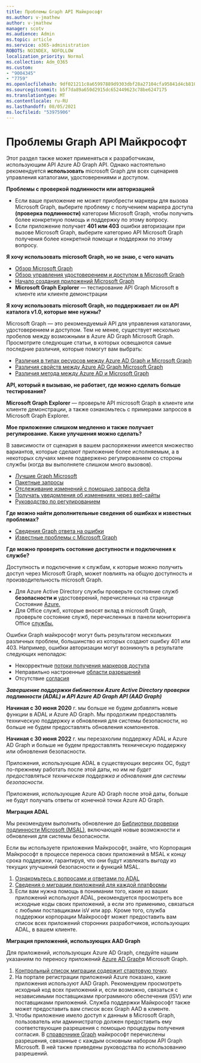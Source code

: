 ```yaml
---
title: Проблемы Graph API Майкрософт
ms.author: v-jmathew
author: v-jmathew
manager: scotv
ms.audience: Admin
ms.topic: article
ms.service: o365-administration
ROBOTS: NOINDEX, NOFOLLOW
localization_priority: Normal
ms.collection: Adm_O365
ms.custom:
- "9004345"
- "7759"
ms.openlocfilehash: 9df021211c8a65997889d9303dbf28a27104cfa95841d4cb810427c652ba0784
ms.sourcegitcommit: b5f7da89a650d2915dc652449623c78be6247175
ms.translationtype: MT
ms.contentlocale: ru-RU
ms.lasthandoff: 08/05/2021
ms.locfileid: "53975906"
---
```

# <a name="microsoft-graph-api-issues"></a>Проблемы Graph API Майкрософт

Этот раздел также может применяться к разработчикам, использующим API Azure AD Graph API. Однако настоятельно рекомендуется **использовать** microsoft Graph для всех сценариев управления каталогами, удостоверениями и доступом.

**Проблемы с проверкой подлинности или авторизацией**

- Если ваше  приложение не может приобрести маркеры для вызова Microsoft Graph, выберите проблему с получением маркера доступа **(проверка подлинности)** категории Microsoft Graph, чтобы получить более конкретную помощь и поддержку по этому вопросу.
- Если приложение получает **401 или 403** ошибки авторизации при вызове  Microsoft Graph, выберите категорию API Microsoft Graph получения более конкретной помощи и поддержки по этому вопросу.

**Я хочу использовать microsoft Graph, но не знаю, с чего начать**

- [Обзор Microsoft Graph](https://docs.microsoft.com/graph/overview)
- [Обзор управления удостоверением и доступом в Microsoft Graph](https://docs.microsoft.com/graph/azuread-identity-access-management-concept-overview)
- [Начало создания приложений Microsoft Graph](https://docs.microsoft.com/graph/)
- **Microsoft Graph Explorer** — тестирование API Graph Microsoft в клиенте или клиенте демонстрации

**Я хочу использовать microsoft Graph, но поддерживает ли он API каталога v1.0, которые мне нужны?**

Microsoft Graph — это рекомендуемый API для управления каталогами, удостоверением и доступом. Тем не менее, существует несколько пробелов между возможными в Azure AD Graph Microsoft Graph. Просмотрите следующие статьи, в которых освещаются самые последние различия, которые помогут вам выбрать:

- [Различия в типах ресурсов между Azure AD Graph и Microsoft Graph](https://docs.microsoft.com/graph/migrate-azure-ad-graph-resource-differences)
- [Различия свойств между Azure AD Graph Microsoft Graph](https://docs.microsoft.com/graph/migrate-azure-ad-graph-property-differences)
- [Различия метода между Azure AD и Microsoft Graph](https://docs.microsoft.com/graph/migrate-azure-ad-graph-method-differences)

**API, который я вызываю, не работает, где можно сделать больше тестирования?**

**Microsoft Graph Explorer** — проверьте API microsoft Graph в клиенте или клиенте  демонстрации, а также ознакомьтесь с примерами запросов в Microsoft Graph Explorer.

**Мое приложение слишком медленно и также получает регулирование. Какие улучшения можно сделать?**

В зависимости от сценария в вашем распоряжении имеется множество вариантов, которые сделают приложение более исполняемым, а в некоторых случаях менее подвержено регулированием со стороны службы (когда вы выполняете слишком много вызовов).

- [Лучшие Graph Microsoft](https://docs.microsoft.com/graph/best-practices-concept)
- [Пакетные запросы](https://docs.microsoft.com/graph/json-batching)
- [Отслеживание изменений с помощью запроса delta](https://docs.microsoft.com/graph/delta-query-overview)
- [Получать уведомления об изменениях через веб-сайты](https://docs.microsoft.com/graph/webhooks)
- [Руководство по регулированием](https://docs.microsoft.com/graph/throttling)

**Где можно найти дополнительные сведения об ошибках и известных проблемах?**

- [Сведения Graph ответа на ошибки](https://docs.microsoft.com/graph/errors)
- [Известные проблемы с Microsoft Graph](https://docs.microsoft.com/graph/known-issues)

**Где можно проверить состояние доступности и подключения к службе?**

Доступность и подключение к службам, к которые можно получить доступ через Microsoft Graph, может повлиять на общую доступность и производительность microsoft Graph.

- Для Azure Active Directory службы проверьте состояние служб **безопасности и** удостоверений, перечисленных на странице Состояние [Azure.](https://azure.microsoft.com/status/)
- Для Office служб, которые вносят вклад в microsoft Graph, проверьте состояние служб, перечисленных в панели мониторинга Office [службы.](https://portal.office.com/adminportal/home#/servicehealth)

Ошибки Graph майкрософт могут быть результатом нескольких различных проблем, большинство из которых создают ошибку 401 или 403. Например, ошибки авторизации могут возникнуть в результате следующих неполадок:

- Некорректные [потоки получения маркеров доступа](https://docs.microsoft.com/azure/active-directory/develop/active-directory-authentication-scenarios)
- Неправильно настроенные [области разрешений](https://docs.microsoft.com/azure/active-directory/develop/active-directory-v2-scopes)
- Отсутствие [согласия](https://docs.microsoft.com/azure/active-directory/develop/active-directory-devhowto-multi-tenant-overview#understanding-user-and-admin-consent)

***Завершение поддержки библиотеки Azure Active Directory проверки подлинности (ADAL) и API Azure AD Graph API (AAD Graph)***

**Начиная с 30 июня 2020** г. мы больше не будем добавлять новые функции в ADAL и Azure AD Graph. Мы продолжим предоставлять техническую поддержку и обновления для системы безопасности, но больше не будем предоставлять обновления компонентов.

**Начиная с 30 июня 2022** г. мы перезахолим поддержку ADAL и Azure AD Graph и больше не будем предоставлять техническую поддержку или обновления безопасности.

Приложения, использующие ADAL в существующих версиях ОС, будут по-прежнему работать после этой даты, но им *не будет предоставляться техническая поддержка и обновления для системы безопасности*.

Приложения, использующие Azure AD Graph после этой даты, больше не будут получать ответы от конечной точки Azure AD Graph.

**Миграция ADAL**

Мы рекомендуем выполнить обновление до [Библиотеки проверки подлинности Microsoft (MSAL)](https://docs.microsoft.com/azure/active-directory/develop/v2-overview), включающей новые возможности и обновления для системы безопасности.

Если вы используете приложения Майкрософт, знайте, что Корпорация Майкрософт в процессе переноса своих приложений в MSAL к концу срока поддержки, гарантируя, что они будут извлекать выгоду из текущих улучшений безопасности и функций MSAL.

1. [Ознакомьтесь с вопросами и ответами по ADAL](https://docs.microsoft.com/azure/active-directory/develop/msal-migration#frequently-asked-questions-faq)
2. [Сведения о миграции приложений для каждой платформы](https://docs.microsoft.com/azure/active-directory/develop/msal-migration#frequently-asked-questions-faq)
3. Если вам нужна помощь в понимании того, какие из ваших приложений используют ADAL, рекомендуется просмотреть все исходные коды своих приложений, а если это применимо, связаться с любыми поставщиками isV или app. Кроме того, служба поддержки корпорации Майкрософт может предоставить вам список всех приложений сторонних разработчиков, использующих ADAL, в вашем клиенте.

**Миграция приложений, использующих AAD Graph**

Для приложений, использующих Azure AD Graph, следуйте нашим указаниям по переносу приложений [Azure AD Graph](https://docs.microsoft.com/graph/migrate-azure-ad-graph-overview)в Microsoft Graph.

1. [Контрольный список миграции содержит стартовую точку](https://docs.microsoft.com/graph/migrate-azure-ad-graph-planning-checklist).
2. На портале регистрации приложений Azure показано, какие приложения используют AAD Graph. Рекомендуем просмотреть исходный код всех приложений и, если возможно, связаться с независимыми поставщиками программного обеспечения (ISV) или поставщиками приложений. Служба поддержки Майкрософт также может предоставить вам список всех Graph AAD в клиенте.
3. Чтобы приложение имело доступ к данным в Microsoft Graph, пользователь или администратор должен предоставить ему соответствующие разрешения с помощью процедуры получения согласия. В [справочнике Graph](https://docs.microsoft.com/graph/permissions-reference) майкрософт перечислены разрешения, связанные с каждым основным набором API Graph Microsoft. В ней также приведены руководства по использованию разрешений.
